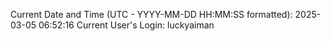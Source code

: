 Current Date and Time (UTC - YYYY-MM-DD HH:MM:SS formatted): 2025-03-05 06:52:16
Current User's Login: luckyaiman
